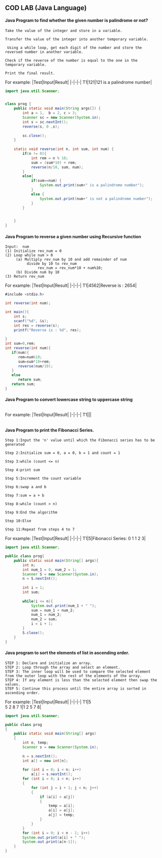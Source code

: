 ## COD LAB (Java Language)

#### Java Program to find whether the given number is palindrome or not?

```
Take the value of the integer and store in a variable.

Transfer the value of the integer into another temporary variable.

 Using a while loop, get each digit of the number and store the reversed number in another variable.

Check if the reverse of the number is equal to the one in the temporary variable.

Print the final result.
```
For example:
|Test|Input|Result|
|-|-|-|
T1|121|121 is a palindrome number|

```java
import java.util.Scanner;


class prog {
    public static void main(String args[]) {
        int a = 1,  b = 2, c = 3;
        Scanner sc = new Scanner(System.in);
        int s = sc.nextInt();
        reverse(s, 0 ,s);
        
        sc.close();
    }
    
    static void reverse(int n, int sum, int num) {
        if(n != 0){
            int rem = n % 10;
            sum = (sum*10) + rem;
            reverse(n/10, sum, num);
        }
        else{
            if(sum==num) {
                System.out.print(sum+" is a palindrome number");
            }
            else {
                System.out.print(num+" is not a palindrome number");
            }
        }
    

    }
}

```

#### Java Program to reverse a given number using Recursive function

```
Input:  num
(1) Initialize rev_num = 0
(2) Loop while num > 0
     (a) Multiply rev_num by 10 and add remainder of num  
          divide by 10 to rev_num
               rev_num = rev_num*10 + num%10;
     (b) Divide num by 10
(3) Return rev_num
```
For example:
|Test|Input|Result|
|-|-|-|
T1|4562|Reverse is : 2654|

```java
#include <stdio.h>

int reverse(int num);

int main(){
    int s;
    scanf("%d", &s);    
    int res = reverse(s);
    printf("Reverse is : %d", res);
    
}
int sum=0,rem;
int reverse(int num){
   if(num){
      rem=num%10;
      sum=sum*10+rem;
      reverse(num/10);
   }
   else
      return sum;
   return sum;
}
```

#### Java Program to convert lowercase string to uppercase string

```

```
For example:
|Test|Input|Result|
|-|-|-|
T1|||

```java

```
#### Java Program to print the Fibonacci Series.

```
Step 1:Input the 'n' value until which the Fibonacci series has to be generated

Step 2:Initialize sum = 0, a = 0, b = 1 and count = 1

Step 3:while (count <= n)

Step 4:print sum

Step 5:Increment the count variable

Step 6:swap a and b

Step 7:sum = a + b

Step 8:while (count > n)

Step 9:End the algorithm

Step 10:Else

Step 11:Repeat from steps 4 to 7
```
For example:
|Test|Input|Result|
|-|-|-|
T1|5|Fibonacci Series:  0 1 1 2 3|

```java
import java.util.Scanner;

public class prog{
    public static void main(String[] args){
        int n;
        int num_1 = 0, num_2 = 1;
        Scanner S = new Scanner(System.in);
        n = S.nextInt();
        
        int i = 1;
        int sum;
        
        while(i <= n){
            System.out.print(num_1 + " ");
            sum = num_1 + num_2;
            num_1 = num_2;
            num_2 = sum;
            i = i + 1;
        }   
        S.close();
    } 
}
```
#### Java program to sort the elements of list in ascending order.

```
STEP 1: Declare and initialize an array.
STEP 2: Loop through the array and select an element.
STEP 3: The inner loop will be used to compare the selected element from the outer loop with the rest of the elements of the array.
STEP 4: If any element is less than the selected element then swap the values.
STEP 5: Continue this process until the entire array is sorted in ascending order.
```
For example:
|Test|Input|Result|
|-|-|-|
T1|5<br>5 2 8 7 1|1 2 5 7 8|

```java
import java.util.Scanner;

public class prog 
{
    public static void main(String[] args) 
    {
        int n, temp;
        Scanner s = new Scanner(System.in);
        
        n = s.nextInt();
        int a[] = new int[n];
        
        for (int i = 0; i < n; i++) 
            a[i] = s.nextInt();
        for (int i = 0; i < n; i++) 
        {
            for (int j = i + 1; j < n; j++) 
            {
                if (a[i] > a[j]) 
                {
                    temp = a[i];
                    a[i] = a[j];
                    a[j] = temp;
                }
            }
        }
        for (int i = 0; i < n - 1; i++) 
        System.out.print(a[i] + " ");
        System.out.print(a[n-1]);
    }
}
```
